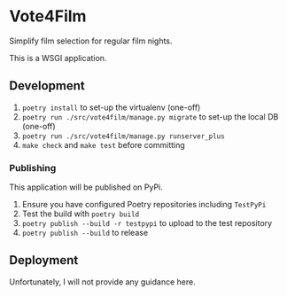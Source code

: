 # Vote4Film

Simplify film selection for regular film nights.

This is a WSGI application.

## Development

1. `poetry install` to set-up the virtualenv (one-off)
2. `poetry run ./src/vote4film/manage.py migrate` to set-up the local DB (one-off)
3. `poetry run ./src/vote4film/manage.py runserver_plus`
4. `make check` and `make test` before committing

### Publishing

This application will be published on PyPi.

1. Ensure you have configured Poetry repositories including `TestPyPi`
2. Test the build with `poetry build`
3. `poetry publish --build -r testpypi` to upload to the test repository
4. `poetry publish --build` to release

## Deployment

Unfortunately, I will not provide any guidance here.
